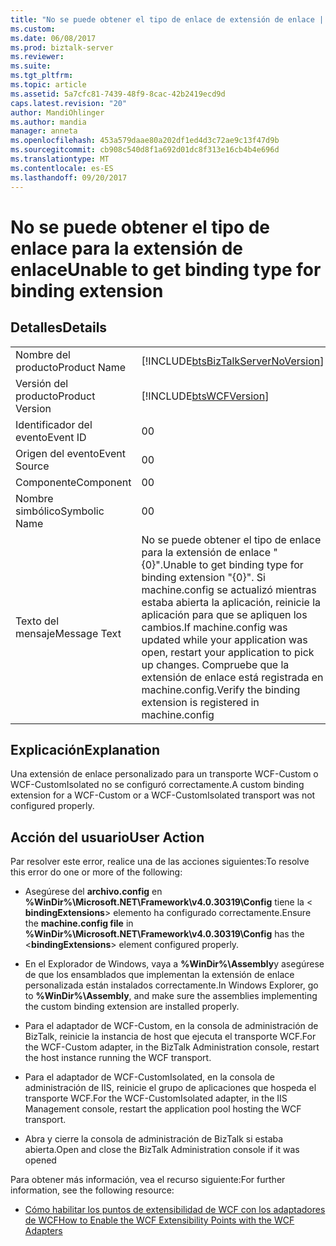 ```yaml
---
title: "No se puede obtener el tipo de enlace de extensión de enlace | Documentos de Microsoft"
ms.custom: 
ms.date: 06/08/2017
ms.prod: biztalk-server
ms.reviewer: 
ms.suite: 
ms.tgt_pltfrm: 
ms.topic: article
ms.assetid: 5a7cfc81-7439-48f9-8cac-42b2419ecd9d
caps.latest.revision: "20"
author: MandiOhlinger
ms.author: mandia
manager: anneta
ms.openlocfilehash: 453a579daae80a202df1ed4d3c72ae9c13f47d9b
ms.sourcegitcommit: cb908c540d8f1a692d01dc8f313e16cb4b4e696d
ms.translationtype: MT
ms.contentlocale: es-ES
ms.lasthandoff: 09/20/2017
---
```

# <a name="unable-to-get-binding-type-for-binding-extension"></a><span data-ttu-id="ad81a-102">No se puede obtener el tipo de enlace para la extensión de enlace</span><span class="sxs-lookup"><span data-stu-id="ad81a-102">Unable to get binding type for binding extension</span></span>
## <a name="details"></a><span data-ttu-id="ad81a-103">Detalles</span><span class="sxs-lookup"><span data-stu-id="ad81a-103">Details</span></span>  
  
|||  
|-|-|  
|<span data-ttu-id="ad81a-104">Nombre del producto</span><span class="sxs-lookup"><span data-stu-id="ad81a-104">Product Name</span></span>|[!INCLUDE[btsBizTalkServerNoVersion](../includes/btsbiztalkservernoversion-md.md)]|  
|<span data-ttu-id="ad81a-105">Versión del producto</span><span class="sxs-lookup"><span data-stu-id="ad81a-105">Product Version</span></span>|[!INCLUDE[btsWCFVersion](../includes/btswcfversion-md.md)]|  
|<span data-ttu-id="ad81a-106">Identificador del evento</span><span class="sxs-lookup"><span data-stu-id="ad81a-106">Event ID</span></span>|<span data-ttu-id="ad81a-107">0</span><span class="sxs-lookup"><span data-stu-id="ad81a-107">0</span></span>|  
|<span data-ttu-id="ad81a-108">Origen del evento</span><span class="sxs-lookup"><span data-stu-id="ad81a-108">Event Source</span></span>|<span data-ttu-id="ad81a-109">0</span><span class="sxs-lookup"><span data-stu-id="ad81a-109">0</span></span>|  
|<span data-ttu-id="ad81a-110">Componente</span><span class="sxs-lookup"><span data-stu-id="ad81a-110">Component</span></span>|<span data-ttu-id="ad81a-111">0</span><span class="sxs-lookup"><span data-stu-id="ad81a-111">0</span></span>|  
|<span data-ttu-id="ad81a-112">Nombre simbólico</span><span class="sxs-lookup"><span data-stu-id="ad81a-112">Symbolic Name</span></span>|<span data-ttu-id="ad81a-113">0</span><span class="sxs-lookup"><span data-stu-id="ad81a-113">0</span></span>|  
|<span data-ttu-id="ad81a-114">Texto del mensaje</span><span class="sxs-lookup"><span data-stu-id="ad81a-114">Message Text</span></span>|<span data-ttu-id="ad81a-115">No se puede obtener el tipo de enlace para la extensión de enlace "{0}".</span><span class="sxs-lookup"><span data-stu-id="ad81a-115">Unable to get binding type for binding extension "{0}".</span></span> <span data-ttu-id="ad81a-116">Si machine.config se actualizó mientras estaba abierta la aplicación, reinicie la aplicación para que se apliquen los cambios.</span><span class="sxs-lookup"><span data-stu-id="ad81a-116">If machine.config was updated while your application was open, restart your application to pick up changes.</span></span> <span data-ttu-id="ad81a-117">Compruebe que la extensión de enlace está registrada en machine.config.</span><span class="sxs-lookup"><span data-stu-id="ad81a-117">Verify the binding extension is registered in machine.config</span></span>|  
  
## <a name="explanation"></a><span data-ttu-id="ad81a-118">Explicación</span><span class="sxs-lookup"><span data-stu-id="ad81a-118">Explanation</span></span>  
 <span data-ttu-id="ad81a-119">Una extensión de enlace personalizado para un transporte WCF-Custom o WCF-CustomIsolated no se configuró correctamente.</span><span class="sxs-lookup"><span data-stu-id="ad81a-119">A custom binding extension for a WCF-Custom or a WCF-CustomIsolated transport was not configured properly.</span></span>  
  
## <a name="user-action"></a><span data-ttu-id="ad81a-120">Acción del usuario</span><span class="sxs-lookup"><span data-stu-id="ad81a-120">User Action</span></span>  
 <span data-ttu-id="ad81a-121">Par resolver este error, realice una de las acciones siguientes:</span><span class="sxs-lookup"><span data-stu-id="ad81a-121">To resolve this error do one or more of the following:</span></span>  
  
-   <span data-ttu-id="ad81a-122">Asegúrese del **archivo.config** en **%WinDir%\Microsoft.NET\Framework\v4.0.30319\Config** tiene la \< **bindingExtensions**> elemento ha configurado correctamente.</span><span class="sxs-lookup"><span data-stu-id="ad81a-122">Ensure the **machine.config file** in **%WinDir%\Microsoft.NET\Framework\v4.0.30319\Config** has the \<**bindingExtensions**> element configured properly.</span></span>  
  
-   <span data-ttu-id="ad81a-123">En el Explorador de Windows, vaya a **%WinDir%\Assembly**y asegúrese de que los ensamblados que implementan la extensión de enlace personalizada están instalados correctamente.</span><span class="sxs-lookup"><span data-stu-id="ad81a-123">In Windows Explorer, go to **%WinDir%\Assembly**, and make sure the assemblies implementing the custom binding extension are installed properly.</span></span>  
  
-   <span data-ttu-id="ad81a-124">Para el adaptador de WCF-Custom, en la consola de administración de BizTalk, reinicie la instancia de host que ejecuta el transporte WCF.</span><span class="sxs-lookup"><span data-stu-id="ad81a-124">For the WCF-Custom adapter, in the BizTalk Administration console, restart the host instance running the WCF transport.</span></span>  
  
-   <span data-ttu-id="ad81a-125">Para el adaptador de WCF-CustomIsolated, en la consola de administración de IIS, reinicie el grupo de aplicaciones que hospeda el transporte WCF.</span><span class="sxs-lookup"><span data-stu-id="ad81a-125">For the WCF-CustomIsolated adapter, in the IIS Management console, restart the application pool hosting the WCF transport.</span></span>  
  
-   <span data-ttu-id="ad81a-126">Abra y cierre la consola de administración de BizTalk si estaba abierta.</span><span class="sxs-lookup"><span data-stu-id="ad81a-126">Open and close the BizTalk Administration console if it was opened</span></span>  
  
 <span data-ttu-id="ad81a-127">Para obtener más información, vea el recurso siguiente:</span><span class="sxs-lookup"><span data-stu-id="ad81a-127">For further information, see the following resource:</span></span>  
  
-   [<span data-ttu-id="ad81a-128">Cómo habilitar los puntos de extensibilidad de WCF con los adaptadores de WCF</span><span class="sxs-lookup"><span data-stu-id="ad81a-128">How to Enable the WCF Extensibility Points with the WCF Adapters</span></span>](../core/how-to-enable-the-wcf-extensibility-points-with-the-wcf-adapters.md)